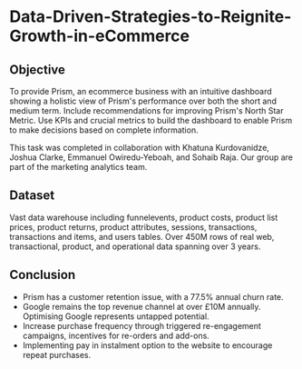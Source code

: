 # Data-Driven-Strategies-to-Reignite-Growth-in-eCommerce

## Objective
To provide Prism, an ecommerce business with an intuitive dashboard showing a holistic view of Prism's performance over both the short and medium term. Include recommendations for improving Prism's North Star Metric. Use KPIs and crucial metrics to build the dashboard to enable Prism to make decisions based on complete information.

This task was completed in collaboration with Khatuna Kurdovanidze, Joshua Clarke, Emmanuel Owiredu-Yeboah, and Sohaib Raja. Our group are part of the marketing analytics team.

## Dataset
Vast data warehouse including funnelevents, product costs, product list prices, product returns, product attributes, sessions, transactions, transactions and items, and users tables. Over 450M rows of real web, transactional, product, and operational data spanning over 3 years.

## Conclusion
- Prism has a customer retention issue, with a 77.5% annual churn rate.
- Google remains the top revenue channel at over £10M annually. Optimising Google represents untapped potential.
- Increase purchase frequency through triggered re-engagement campaigns, incentives for re-orders and add-ons.
- Implementing pay in instalment option to the website to encourage repeat purchases.

